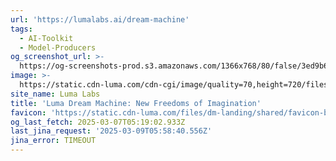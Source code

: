 ```yaml
---
url: 'https://lumalabs.ai/dream-machine'
tags:
  - AI-Toolkit
  - Model-Producers
og_screenshot_url: >-
  https://og-screenshots-prod.s3.amazonaws.com/1366x768/80/false/3ed9b634604691449d96979b8f5e5abf3af0c32d26265d2377d69f181a637159.jpeg
image: >-
  https://static.cdn-luma.com/cdn-cgi/image/quality=70,height=720/files/dm-landing/OG/ogfallback.jpeg
site_name: Luma Labs
title: 'Luma Dream Machine: New Freedoms of Imagination'
favicon: 'https://static.cdn-luma.com/files/dm-landing/shared/favicon-black.ico'
og_last_fetch: 2025-03-07T05:19:02.933Z
last_jina_request: '2025-03-09T05:58:40.556Z'
jina_error: TIMEOUT
---
```


